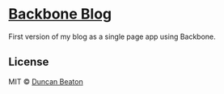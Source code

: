 # [Backbone Blog](http://dunckr.com)

First version of my blog as a single page app using Backbone.

## License

MIT © [Duncan Beaton](http://dunckr.com)
